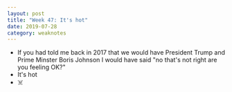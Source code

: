 ```yaml
---
layout: post
title: "Week 47: It's hot"
date: 2019-07-28
category: weaknotes
---
```

* If you had told me back in 2017 that we would have President Trump and Prime Minster Boris Johnson I would have said "no that's not right are you feeling OK?"
* It's hot
* ☠️
